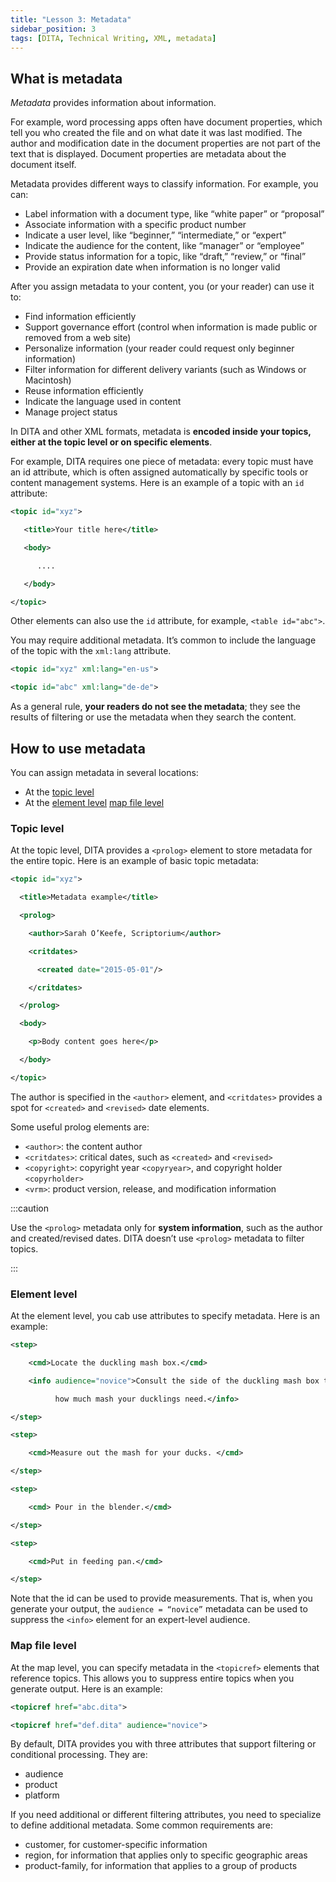 ```yaml
---
title: "Lesson 3: Metadata"
sidebar_position: 3
tags: [DITA, Technical Writing, XML, metadata]
---
```


## What is metadata

*Metadata* provides information about information.

For example, word processing apps often have document properties, which tell you who created the file and on what date it was last modified. The author and modification date in the document properties are not part of the text that is displayed. Document properties are metadata about the document itself.

Metadata provides different ways to classify information. For example, you can:

- Label information with a document type, like “white paper” or “proposal”
- Associate information with a specific product number
- Indicate a user level, like “beginner,” “intermediate,” or “expert”
- Indicate the audience for the content, like “manager” or “employee”
- Provide status information for a topic, like “draft,” “review,” or “final”
- Provide an expiration date when information is no longer valid

After you assign metadata to your content, you (or your reader) can use it to:

- Find information efficiently
- Support governance effort (control when information is made public or removed from a web site)
- Personalize information (your reader could request only beginner information)
- Filter information for different delivery variants (such as Windows or Macintosh)
- Reuse information efficiently
- Indicate the language used in content
- Manage project status

In DITA and other XML formats, metadata is **encoded inside your topics, either at the topic level or on specific elements**.

For example, DITA requires one piece of metadata: every topic must have an id attribute, which is often assigned automatically by specific tools or content management systems. Here is an example of a topic with an `id` attribute:

```xml
<topic id="xyz">

   <title>Your title here</title>

   <body>

      ....

   </body>

</topic>
```

Other elements can also use the `id` attribute, for example, `<table id="abc">`.

You may require additional metadata. It’s common to include the language of the topic with the `xml:lang` attribute.

```xml
<topic id="xyz" xml:lang="en-us">

<topic id="abc" xml:lang="de-de">
```

As a general rule, **your readers do not see the metadata**; they see the results of filtering or use the metadata when they search the content.

## How to use metadata

You can assign metadata in several locations:

- At the [topic level](#topic-level)
- At the [element level](#element-level)
[map file level](#map-file-level)

### Topic level

At the topic level, DITA provides a `<prolog>` element to store metadata for the entire topic. Here is an example of basic topic metadata:

```xml
<topic id="xyz">

  <title>Metadata example</title>

  <prolog>

    <author>Sarah O’Keefe, Scriptorium</author>

    <critdates>

      <created date="2015-05-01"/>

    </critdates>

  </prolog>

  <body>

    <p>Body content goes here</p>

  </body>

</topic>
```

The author is specified in the `<author>` element, and `<critdates>` provides a spot for `<created>` and `<revised>` date elements.

Some useful prolog elements are:
- `<author>`: the content author
- `<critdates>`: critical dates, such as `<created>` and `<revised>`
- `<copyright>`: copyright year `<copyryear>`, and copyright holder `<copyrholder>`
- `<vrm>`: product version, release, and modification information

:::caution

Use the `<prolog>` metadata only for **system information**, such as the author and created/revised dates. DITA doesn’t use `<prolog>` metadata to filter topics.

:::

### Element level

At the element level, you cab use attributes to specify metadata. Here is an example:

```xml
<step>

    <cmd>Locate the duckling mash box.</cmd>

    <info audience="novice">Consult the side of the duckling mash box to determine 

          how much mash your ducklings need.</info>

</step>

<step>

    <cmd>Measure out the mash for your ducks. </cmd>

</step>

<step>

    <cmd> Pour in the blender.</cmd>

</step>

<step>

    <cmd>Put in feeding pan.</cmd>

</step> 
```

Note that the id can be used to provide measurements. That is, when you generate your output, the `audience = “novice”` metadata can be used to suppress the `<info>` element for an expert-level audience.

### Map file level

At the map level, you can specify metadata in the `<topicref>` elements that reference topics. This allows you to suppress entire topics when you generate output. Here is an example:

```xml
<topicref href="abc.dita">

<topicref href="def.dita" audience="novice">
```

By default, DITA provides you with three attributes that support filtering or conditional processing. They are:

- audience
- product
- platform

If you need additional or different filtering attributes, you need to specialize to define additional metadata. Some common requirements are:

- customer, for customer-specific information
- region, for information that applies only to specific geographic areas
- product-family, for information that applies to a group of products
